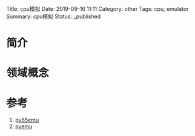 Title: cpu模拟
Date: 2019-09-16 11:11
Category: other
Tags: cpu, emulator
Summary: cpu模拟
Status: _published

# 简介

# 领域概念



# 参考

1. [py65emu](https://github.com/docmarionum1/py65emu)
2. [pyemu](https://github.com/codypierce/pyemu)

